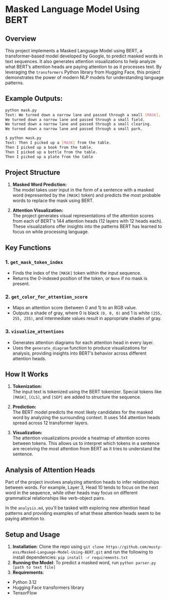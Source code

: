 # Masked Language Model Using BERT

## Overview
This project implements a Masked Language Model using BERT, a transformer-based model developed by Google, to predict masked words in text sequences. It also generates attention visualizations to help analyze what BERT’s attention heads are paying attention to as it processes text. By leveraging the `transformers` Python library from Hugging Face, this project demonstrates the power of modern NLP models for understanding language patterns.

## Example Outputs:
```bash
python mask.py
Text: We turned down a narrow lane and passed through a small [MASK].
We turned down a narrow lane and passed through a small field.
We turned down a narrow lane and passed through a small clearing.
We turned down a narrow lane and passed through a small park.

$ python mask.py
Text: Then I picked up a [MASK] from the table.
Then I picked up a book from the table.
Then I picked up a bottle from the table.
Then I picked up a plate from the table
```

## Project Structure
1. **Masked Word Prediction:**  
   The model takes user input in the form of a sentence with a masked word (represented by the `[MASK]` token) and predicts the most probable words to replace the mask using BERT.

2. **Attention Visualization:**  
   The project generates visual representations of the attention scores from each of BERT's 144 attention heads (12 layers with 12 heads each). These visualizations offer insights into the patterns BERT has learned to focus on while processing language.

## Key Functions
### 1. `get_mask_token_index`
   - Finds the index of the `[MASK]` token within the input sequence.
   - Returns the 0-indexed position of the token, or `None` if no mask is present.

### 2. `get_color_for_attention_score`
   - Maps an attention score (between 0 and 1) to an RGB value.
   - Outputs a shade of gray, where 0 is black `(0, 0, 0)` and 1 is white `(255, 255, 255)`, and intermediate values result in appropriate shades of gray.

### 3. `visualize_attentions`
   - Generates attention diagrams for each attention head in every layer.
   - Uses the `generate_diagram` function to produce visualizations for analysis, providing insights into BERT’s behavior across different attention heads.

## How It Works
1. **Tokenization:**  
   The input text is tokenized using the BERT tokenizer. Special tokens like `[MASK]`, `[CLS]`, and `[SEP]` are added to structure the sequence.

2. **Prediction:**  
   The BERT model predicts the most likely candidates for the masked word by analyzing the surrounding context. It uses 144 attention heads spread across 12 transformer layers.

3. **Visualization:**  
   The attention visualizations provide a heatmap of attention scores between tokens. This allows us to interpret which tokens in a sentence are receiving the most attention from BERT as it tries to understand the sentence.

## Analysis of Attention Heads
Part of the project involves analyzing attention heads to infer relationships between words. For example, Layer 3, Head 10 tends to focus on the next word in the sequence, while other heads may focus on different grammatical relationships like verb-object pairs.

In the `analysis.md`, you'll be tasked with exploring new attention head patterns and providing examples of what these attention heads seem to be paying attention to.

## Setup and Usage
1. **Installation**:
   Clone the repo using `git clone https://github.com/musty-ess/Masked-Language-Model-Using-BERT.git` and run the following to install dependencies: `pip install -r requirements.txt`
2. **Running the Model**: 
   To predict a masked word, run `python parser.py [path to text file]`
3. **Requirements**:
- Python 3.12
- Hugging Face transformers library
- TensorFlow